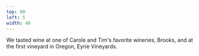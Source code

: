 ```yaml
---
top: 80
left: 5
width: 40
---
```

We tasted wine at one of Carole and Tim's favorite wineries, Brooks,
and at the first vineyard in Oregon, Eyrie Vineyards.
